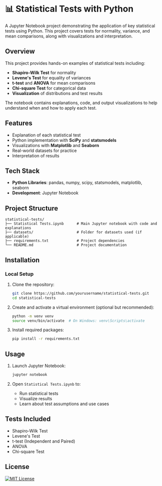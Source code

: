 
# 📊 Statistical Tests with Python

A Jupyter Notebook project demonstrating the application of key statistical tests using Python. This project covers tests for normality, variance, and mean comparisons, along with visualizations and interpretation.

## Overview

This project provides hands-on examples of statistical tests including:
- **Shapiro-Wilk Test** for normality
- **Levene's Test** for equality of variances
- **t-test** and **ANOVA** for mean comparisons
- **Chi-square Test** for categorical data
- **Visualization** of distributions and test results

The notebook contains explanations, code, and output visualizations to help understand when and how to apply each test.

## Features

- Explanation of each statistical test
- Python implementation with **SciPy** and **statsmodels**
- Visualizations with **Matplotlib** and **Seaborn**
- Real-world datasets for practice
- Interpretation of results

## Tech Stack

- **Python Libraries**: pandas, numpy, scipy, statsmodels, matplotlib, seaborn
- **Development**: Jupyter Notebook

## Project Structure

```
statistical-tests/
├── Statistical Tests.ipynb      # Main Jupyter notebook with code and explanations
├── datasets/                    # Folder for datasets used (if applicable)
├── requirements.txt             # Project dependencies
└── README.md                    # Project documentation
```

## Installation

### Local Setup

1. Clone the repository:
   ```bash
   git clone https://github.com/yourusername/statistical-tests.git
   cd statistical-tests
   ```

2. Create and activate a virtual environment (optional but recommended):
   ```bash
   python -m venv venv
   source venv/bin/activate  # On Windows: venv\Scripts\activate
   ```

3. Install required packages:
   ```bash
   pip install -r requirements.txt
   ```

## Usage

1. Launch Jupyter Notebook:
   ```bash
   jupyter notebook
   ```

2. Open `Statistical Tests.ipynb` to:
   - Run statistical tests
   - Visualize results
   - Learn about test assumptions and use cases

## Tests Included

- Shapiro-Wilk Test
- Levene's Test
- t-test (Independent and Paired)
- ANOVA
- Chi-square Test

## License

[![MIT License](https://img.shields.io/badge/License-MIT-green.svg)](https://choosealicense.com/licenses/mit/)
